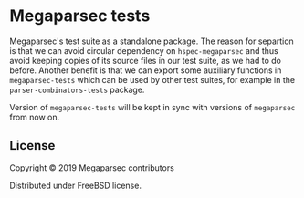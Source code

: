 # Megaparsec tests

Megaparsec's test suite as a standalone package. The reason for separtion is
that we can avoid circular dependency on `hspec-megaparsec` and thus avoid
keeping copies of its source files in our test suite, as we had to do
before. Another benefit is that we can export some auxiliary functions in
`megaparsec-tests` which can be used by other test suites, for example in
the `parser-combinators-tests` package.

Version of `megaparsec-tests` will be kept in sync with versions of
`megaparsec` from now on.

## License

Copyright © 2019 Megaparsec contributors

Distributed under FreeBSD license.
